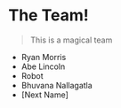 # The Team!

> This is a magical team

* Ryan Morris
* Abe Lincoln
* Robot
* Bhuvana Nallagatla
* [Next Name]

